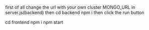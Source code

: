 first of all change the url with your own cluster MONGO_URL in  server.js(backend) 
then
cd backend 
npm i
then click the run button

cd frontend
npm i
npm start
